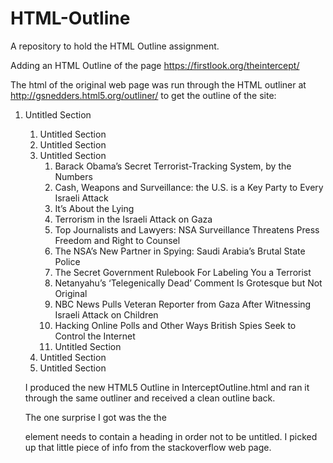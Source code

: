 HTML-Outline
============

A repository to hold the HTML Outline assignment.

Adding an HTML Outline of the page https://firstlook.org/theintercept/

The html of the original web page was run through the HTML outliner at
http://gsnedders.html5.org/outliner/ to get the outline of the site:

1. Untitled Section
    1. Untitled Section
    2. Untitled Section
    3. Untitled Section
        1. Barack Obama’s Secret Terrorist-Tracking System, by the Numbers
        2. Cash, Weapons and Surveillance: the U.S. is a Key Party to Every Israeli Attack
        3. It’s About the Lying
        4. Terrorism in the Israeli Attack on Gaza
        5. Top Journalists and Lawyers: NSA Surveillance Threatens Press Freedom and Right to Counsel
        6. The NSA’s New Partner in Spying: Saudi Arabia’s Brutal State Police
        7. The Secret Government Rulebook For Labeling You a Terrorist
        8. Netanyahu’s ‘Telegenically Dead’ Comment Is Grotesque but Not Original
        9.  NBC News Pulls Veteran Reporter from Gaza After Witnessing Israeli Attack on Children
        10. Hacking Online Polls and Other Ways British Spies Seek to Control the Internet
        11. Untitled Section
    4. Untitled Section
    5. Untitled Section

    I produced the new HTML5 Outline in InterceptOutline.html and ran it
    through the same outliner and received a clean outline back.

    The one surprise I got was the the <nav> element needs to contain a heading
    in order not to be untitled. I picked up that little piece of info from the stackoverflow web page.
